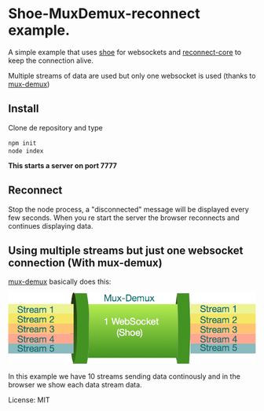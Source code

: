 # Shoe-MuxDemux-reconnect example.

A simple example that uses [shoe](http://github.com/substack/shoe) for websockets 
and [reconnect-core](https://github.com/juliangruber/reconnect-core) to keep the connection alive.

Multiple streams of data are used but only one websocket is used (thanks to [mux-demux](https://github.com/dominictarr/mux-demux))

## Install

Clone de repository and type

	npm init
	node index



**This starts a server on port 7777**

## Reconnect

Stop the node process, a "disconnected" message will be displayed every few seconds.
When you re start the server the browser reconnects and continues displaying data.


## Using multiple streams but just one websocket connection (With mux-demux)

[mux-demux](https://github.com/dominictarr/mux-demux) basically does this:

![muxdemux](muxdemux.png)

In this example we have 10 streams sending data continously 
and in the browser we show each data stream data.



License: MIT
